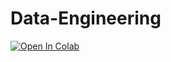 # Data-Engineering

[![Open In Colab](https://colab.research.google.com/assets/colab-badge.svg)](https://colab.research.google.com/drive/1VPpYeCPw-k1ONvd-E9bg1XQq1G72Wn6M)
